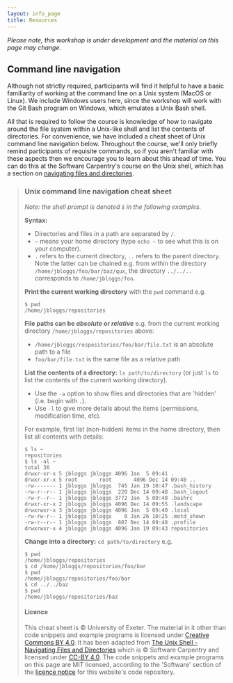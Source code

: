 ```yaml
---
layout: info_page
title: Resources
---
```


*Please note, this workshop is under development and the material on this page
may change.*


## Command line navigation

Although not strictly required, participants will find it helpful to have a
basic familiarity of working at the command line on a Unix system (MacOS or
Linux). We include Windows users here, since the workshop will work with the
Git Bash program on Windows, which emulates a Unix Bash shell.

All that is required to follow the course is knowledge of how to navigate
around the file system within a Unix-like shell and list the contents of
directories. For convenience, we have included a cheat sheet of Unix command
line navigation below. Throughout the course, we'll only briefly remind
participants of requisite commands, so if you aren't familiar with these aspects
then we encourage you to learn about this ahead of time.
You can do this at the Software Carpentry's course on the Unix shell, which has
a section on
<a href="https://swcarpentry.github.io/shell-novice/02-filedir/index.html" target="_blank" rel="external noreferrer">navigating files and directories</a>.


> ### Unix command line navigation cheat sheet
> 
> *Note: the shell prompt is denoted `$` in the following examples.*
> 
> **Syntax:**
> 
> - Directories and files in a path are separated by `/`.
> - `~` means your home directory (type `echo ~` to see what this is on your computer).
> - `.` refers to the current directory, `..` refers to the parent directory. Note
>   the latter can be chained e.g. from within the directory `/home/jbloggs/foo/bar/baz/qux`, the directory `../../..` corresponds to `/home/jbloggs/foo`.
> 
> **Print the current working directory** with the `pwd` command e.g.
> 
> ```
> $ pwd
> /home/jbloggs/repositories
> ```
> 
> **File paths can be _absolute_ or _relative_** e.g. from the current
> working directory `/home/jbloggs/repositories` above:
> 
> - `/home/jbloggs/respositories/foo/bar/file.txt` is an absolute path to a file
> - `foo/bar/file.txt` is the same file as a relative path
> 
> **List the contents of a directory:** `ls path/to/directory` (or just `ls` to list
> the contents of the current working directory).
> - Use the `-a` option to show files and directories that are 'hidden' (i.e.
>   begin with `.`).
> - Use `-l` to give more details about the items (permissions, modification time, etc).
> 
> For example, first list (non-hidden) items in the home directory, then list all 
> contents with details:
> 
> ```
> $ ls ~
> repositories
> $ ls -al ~
> total 36
> drwxr-xr-x 5 jbloggs jbloggs 4096 Jan  5 09:41 .
> drwxr-xr-x 5 root       root       4096 Dec 14 09:48 ..
> -rw------- 1 jbloggs jbloggs  745 Jan 19 10:47 .bash_history
> -rw-r--r-- 1 jbloggs jbloggs  220 Dec 14 09:48 .bash_logout
> -rw-r--r-- 1 jbloggs jbloggs 3772 Jan  5 09:40 .bashrc
> drwxr-xr-x 2 jbloggs jbloggs 4096 Dec 14 09:55 .landscape
> drwxrwxr-x 3 jbloggs jbloggs 4096 Jan  5 09:40 .local
> -rw-rw-r-- 1 jbloggs jbloggs    0 Jan 26 10:25 .motd_shown
> -rw-r--r-- 1 jbloggs jbloggs  807 Dec 14 09:48 .profile
> drwxrwxr-x 4 jbloggs jbloggs 4096 Jan 19 09:43 repositories
> ```
> 
> **Change into a directory:** `cd path/to/directory` e.g.
> 
> ```
> $ pwd
> /home/jbloggs/repositories
> $ cd /home/jbloggs/repositories/foo/bar
> $ pwd
> /home/jbloggs/repositories/foo/bar
> $ cd ../../baz
> $ pwd
> /home/jbloggs/repositories/baz
> ```
>
> #### Licence
>
> <p class="copyright">
> This cheat sheet is © University of Exeter. The material in it other than code snippets and example
> programs is licensed under <a href ="https://creativecommons.org/licenses/by/4.0/">Creative Commons BY 4.0</a>. It has been adapted from
> <a href="https://swcarpentry.github.io/shell-novice/02-filedir/index.html" target="_blank" rel="external noreferrer">The Unix Shell - Navigating Files and Directories</a>
> which is © Software Carpentry and licensed under <a href ="https://creativecommons.org/licenses/by/4.0/" target="_blank" rel="external noreferrer">CC-BY 4.0</a>.
> The code snippets and example programs on this page are MIT licensed, according
> to the 'Software' section of the <a href="{{ site.url }}/LICENCE">licence notice</a>
> for this website's code repository.
> </p>
